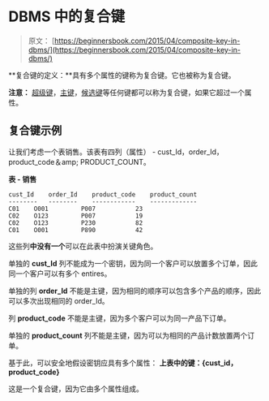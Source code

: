 # DBMS 中的复合键

> 原文： [https://beginnersbook.com/2015/04/composite-key-in-dbms/](https://beginnersbook.com/2015/04/composite-key-in-dbms/)

**复合键的定义：**具有多个属性的键称为复合键。它也被称为复合键。

**注意：** [超级键](https://beginnersbook.com/2015/04/super-key-in-dbms/)，[主键](https://beginnersbook.com/2015/04/primary-key-in-dbms/)，[候选键](https://beginnersbook.com/2015/04/candidate-key-in-dbms/)等任何键都可以称为复合键，如果它超过一个属性。

## 复合键示例

让我们考虑一个表销售。该表有四列（属性） - cust_Id，order_Id，product_code＆amp; PRODUCT_COUNT。

**表 - 销售**

```
cust_Id    order_Id    product_code    product_count
--------   --------    ------------    -------------
C01	   O001         P007           23
C02	   O123	        P007           19
C02	   O123	        P230           82
C01	   O001	        P890           42
```

这些列**中没有一个**可以在此表中扮演关键角色。

单独的 **cust_Id** 列不能成为一个密钥，因为同一个客户可以放置多个订单，因此同一个客户可以有多个 entires。

单独的列 **order_Id** 不能是主键，因为相同的顺序可以包含多个产品的顺序，因此可以多次出现相同的 order_Id。

列 **product_code** 不能是主键，因为多个客户可以为同一产品下订单。

单独的 **product_count** 列不能是主键，因为可以为相同的产品计数放置两个订单。

基于此，可以安全地假设密钥应具有多个属性：
**上表中的键：{cust_id，product_code}**

这是一个复合键，因为它由多个属性组成。